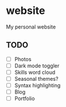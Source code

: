 # website
My personal website

## TODO
 - [ ] Photos
 - [ ] Dark mode toggler
 - [ ] Skills word cloud
 - [ ] Seasonal themes?
 - [ ] Syntax highlighting
 - [ ] Blog
 - [ ] Portfolio